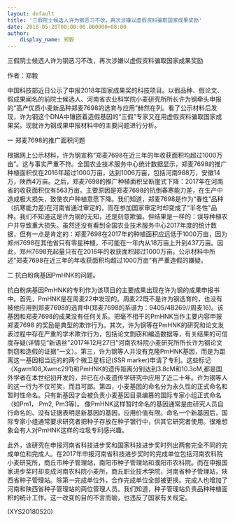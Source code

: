 ```yaml
---
layout: default
title: '三假院士候选人许为钢恶习不改，再次涉嫌以虚假资料骗取国家成果奖励'
date: 2018-05-20T00:00:00.000000+08:00
author:
    display_name: 郑毅
---
```


三假院士候选人许为钢恶习不改，再次涉嫌以虚假资料骗取国家成果奖励

作者：郑毅

中国科技部近日公示了申报2018年国家成果奖的科技项目。以假品种、假论文、假成果闻名的前院士候选人、河南省农业科学院小麦研究所所长许为钢牵头申报的“高产优质小麦新品种郑麦7698的选育与应用”赫然在列。看了公示材料后发现，许为钢这个DNA中镶嵌着造假基因的“三假”专家又在用虚假资料骗取国家成果奖。现就许为钢成果申报材料中的主要问题进行分析。

一 郑麦7698的推广面积问题

根据网上公示材料，许为钢宣称“郑麦7698在近三年的年收获面积均超过1000万亩”。这与事实严重不符。全国农业技术服务中心统计数据显示，郑麦7698的推广种植面积仅在2016年超过1000万亩，达到1006万亩，包括河南988万，安徽14万，陕西4万亩。之后，郑麦7698的推广种植面积呈断崖式下降：2017年在河南省的收获面积仅有563万亩。主要原因是郑麦7698的抗倒春寒能力差，在生产中造成极大损失，致使农户种植意愿下降。我们知道，郑麦7698是作为“春性”品种（抗寒能力差)在河南省通过审定的，而在参加国家审定时却变成了“半冬性"品种。我们不知道这是许为钢的无知，还是刻意欺骗。但结果是一样的：误导种植农户并导致重大损失。虽然还没有看到全国农业技术服务中心2017年度的统计数据，但有一点是肯定的：郑麦7698在2017年的种植面积应远低于1000万亩，因为郑州7698在其他省只有零星种植，不可能在一年内从18万亩上升到437万亩。因此，郑州7698充起量只有在2016年的收获面积超过1000万亩。公示材料中所述“郑麦7698在近三年的年收获面积均超过1000万亩”有严重造假的嫌疑。

二 抗白粉病基因PmHNK的问题。

抗白粉病基因PmHNK的专利作为该项目的主要成果出现在许为钢的成果申报书中。首先，PmHNK是在周麦22中发现的。周麦22既不是许为钢选育的，也没有被他应用到郑麦7698的选育中(郑麦7698的系谱为：9405/4B269//周麦16)。该基因和郑麦7698的成果没有任何关系。把毫不相干的PmHNK当作主要内容申报郑麦7698 的奖励是典型的欺诈行为。其次，许为钢等在PmHNK的研究和论文发表过程中存在严重的学术欺诈行为，包括论文剽窃和编造数据等，有关结果的可信度存疑(详情见“新语丝"2017年12月27日"河南农科院小麦研究所所长许为钢论文剽窃和造假的证据"一文）。第三，许为钢等人并没有克隆PmHNK基因，而是为距离这一基因相当远的的两个微卫星标记(SSR marker)申请了专利。这些标记（Xgwm108,Xwmc291)和PmHNK的遗传距离分别达到3.8cM和10.3cM,都是国外学者在本世纪初开发的，并已在小麦遗传学研究中应用了近二十年。许为钢等人的这一行为不仅可笑，而且可鄙。第四，小麦基因的命名分为永久性的正式命名和暂时性命名。只有新基因才会被负责小麦基因目录编篡的国际专家小组正式命名（如Pm1， Pm2, Pm3等)。 像PmHNK这样暂时命名的基因通常是由研究人员自行命名的、没有证据表明是新基因的基因，应用价值有限。命名一个新基因后，国际专家小组通常要求研究者把种子存放在种子银行中，供其它研究者使用。很难想象会有人对PmHNK这样的垃圾专利感兴趣。

此外，该研究在申报河南省科技进步奖和国家科技进步奖时列出两套完全不同的完成单位和完成人。在2017年申报河南省科技进步奖时的完成单位包括河南农科院小麦研究所，商丘市种子管理站，南阳市种子管理站和濮阳市农科院。而在申报国家进步奖时却变成河南农科院小麦所，商丘职业技术学院，河南省种子管理站，陕西省种子管理站。除第一完成单位外，合作完成单位全部被更换。完成人也增加了河南和陕西省种子管理站的两位管理人员。我们知道，种子管理站负责品种种植面积的统计工作。这一改变的目的不言而喻，也违反了国家有关规定。

(XYS20180520)

